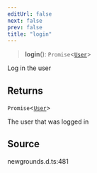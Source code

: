 ```yaml
---
editUrl: false
next: false
prev: false
title: "login"
---
```


> **login**(): `Promise`\<[`User`](/api/type-aliases/user/)\>

Log in the user

## Returns

`Promise`\<[`User`](/api/type-aliases/user/)\>

The user that was logged in

## Source

newgrounds.d.ts:481
